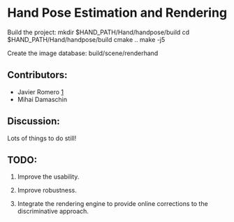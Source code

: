 Hand Pose Estimation and Rendering
==========================================

Build the project:
    mkdir $HAND_PATH/Hand/handpose/build
    cd $HAND_PATH/Hand/handpose/build
    cmake ..
    make -j5

Create the image database:
    build/scene/renderhand 

Contributors:
-------------

* Javier Romero [1]
* Mihai Damaschin

[1]: https://github.com/libicocco


Discussion:
-----------

Lots of things to do still!


TODO:
-----

1. Improve the usability.

2. Improve robustness.

3. Integrate the rendering engine to provide online corrections to the discriminative approach.
